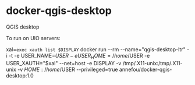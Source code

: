 # docker-qgis-desktop
QGIS desktop


To run on UIO servers:

xal=`exec xauth list $DISPLAY`
docker run --rm --name="qgis-desktop-ltr" -i -t -e USER_NAME=$USER -e USER_HOME=/home/$USER -e USER_XAUTH="$xal" --net=host -e DISPLAY -v /tmp/.X11-unix:/tmp/.X11-unix  -v $HOME:/home/$USER --privileged=true  annefou/docker-qgis-desktop:1.0

